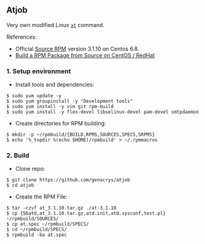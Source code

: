 ## Atjob
Very own modified Linux [`at`](https://en.wikipedia.org/wiki/At_(Unix)) command.

References:
- Official [Source RPM](http://vault.centos.org/6.8/os/Source/SPackages/at-3.1.10-48.el6.src.rpm) version 3.1.10 on Centos 6.8.
- [Build a RPM Package from Source on CentOS / RedHat](http://www.thegeekstuff.com/2015/02/rpm-build-package-example/)

### 1. Setup environment
- Install tools and dependencies:
```
$ sudo yum update -y
$ sudo yum groupinstall -y "Development tools"
$ sudo yum install -y vim git rpm-build
$ sudo yum install -y flex-devel libselinux-devel pam-devel smtpdaemon
```

- Create directories for RPM building:
```
$ mkdir -p ~/rpmbuild/{BUILD,RPMS,SOURCES,SPECS,SRPMS}
$ echo '%_topdir %(echo $HOME)/rpmbuild' > ~/.rpmmacros
```

### 2. Build
- Clone repo:
```
$ git clone https://github.com/genacrys/atjob
$ cd atjob
```

- Create the RPM File:
```
$ tar -czvf at_3.1.10.tar.gz ./at-3.1.10
$ cp {56atd,at_3.1.10.tar.gz,atd.init,atd.sysconf,test.pl} ~/rpmbuild/SOURCES/
$ cp at.spec ~/rpmbuild/SPECS/
$ cd ~/rpmbuild/SPECS/
$ rpmbuild -ba at.spec
```
